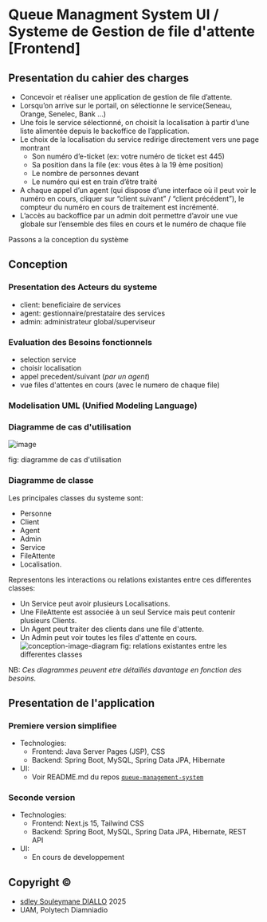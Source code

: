 # Queue Managment System UI / Systeme de Gestion de file d'attente [Frontend]

## Presentation du cahier des charges
- Concevoir et réaliser une application de gestion de file d’attente.
- Lorsqu’on arrive sur le portail, on sélectionne le service(Seneau,
Orange, Senelec, Bank …)
- Une fois le service sélectionné, on choisit la localisation à partir
d’une liste alimentée depuis le backoffice de l’application.
- Le choix de la localisation du service redirige directement vers
une page montrant
  - Son numéro d’e-ticket (ex: votre numéro de ticket est 445)
  - Sa position dans la file (ex: vous êtes à la 19 ème position)
  - Le nombre de personnes devant
  - Le numéro qui est en train d’être traité
- A chaque appel d’un agent (qui dispose d’une interface où il peut
voir le numéro en cours, cliquer sur “client suivant” / “client
précédent”), le compteur du numéro en cours de traitement est
incrémenté.
- L’accès au backoffice par un admin doit permettre d’avoir une vue
globale sur l’ensemble des files en cours et le numéro de chaque
file

Passons a la conception du système 
## Conception
### Presentation des Acteurs du systeme
- client: beneficiaire de services
- agent: gestionnaire/prestataire des services
- admin: administrateur global/superviseur
### Evaluation des Besoins fonctionnels
- selection service
- choisir localisation
- appel precedent/suivant (*par un agent*)
- vue files d'attentes en cours (avec le numero de chaque file)

### Modelisation UML (Unified Modeling Language)
### Diagramme de cas d'utilisation
![image](https://github.com/user-attachments/assets/c379db42-a53c-4f9c-98ba-b1769a4364c7)

fig: diagramme de cas d'utilisation

### Diagramme de classe
Les principales classes du systeme sont: 
- Personne
- Client
- Agent
- Admin
- Service
- FileAttente
- Localisation.

Representons les interactions ou relations existantes entre ces differentes classes:
- Un Service peut avoir plusieurs Localisations.
- Une FileAttente est associée à un seul Service mais peut contenir plusieurs Clients.
- Un Agent peut traiter des clients dans une file d'attente.
- Un Admin peut voir toutes les files d'attente en cours.
![conception-image-diagram](https://github.com/sdley/queueManagementSystem-v2/raw/main/img.png)
fig: relations existantes entre les differentes classes

NB: *Ces diagrammes peuvent etre détaillés davantage en fonction des besoins.*

## Presentation de l'application
### Premiere version simplifiee
- Technologies:
  - Frontend: Java Server Pages (JSP), CSS
  - Backend: Spring Boot, MySQL, Spring Data JPA, Hibernate
- UI: 
  - Voir README.md du repos [`queue-management-system`](https://github.com/sdley/queueManagementSystem)

### Seconde version
- Technologies:
  - Frontend: Next.js 15, Tailwind CSS
  - Backend: Spring Boot, MySQL, Spring Data JPA, Hibernate, REST API
- UI:
  - En cours de developpement


## Copyright ©️
- [sdley Souleymane DIALLO](https://sdley.github.io/) 2025
- UAM, Polytech Diamniadio

  




